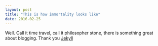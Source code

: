 ```yaml
---
layout: post
title: "This is how immortality looks like"
date: 2016-02-25
---
```


Well. Call it time travel, call it philosopher stone, there is something great about blogging. Thank you [Jekyll](http://jekyllrb.com)
